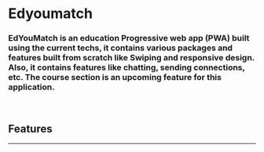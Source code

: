 # **Edyoumatch**

### EdYouMatch is an education Progressive web app (PWA) built using the current techs, it contains various packages and features built from scratch like Swiping and responsive design. Also, it contains features like chatting, sending connections, etc. The course section is an upcoming feature for this application.

<br />

## **Features**

<hr />
